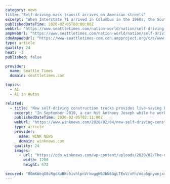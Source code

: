 ```yaml
---
category: news
title: "Self-driving mass transit arrives on American streets"
excerpt: "When Interstate 71 arrived in Columbus in the 1960s, the South Linden neighborhood was largely cut off from the rest of the city, wedged between railroad tracks to the south and east and the new concrete highway to the west. More than a half-century later, autonomous technology is helping reconnect South Linden with the rest of Ohio’s ..."
publishedDateTime: 2020-02-05T08:00:00Z
webUrl: "https://www.seattletimes.com/nation-world/nation/self-driving-mass-transit-arrives-on-american-streets/"
ampWebUrl: "https://www.seattletimes.com/nation-world/nation/self-driving-mass-transit-arrives-on-american-streets/?amp=1"
cdnAmpWebUrl: "https://www-seattletimes-com.cdn.ampproject.org/c/s/www.seattletimes.com/nation-world/nation/self-driving-mass-transit-arrives-on-american-streets/?amp=1"
type: article
quality: 24
heat: -1
published: false

provider:
  name: Seattle Times
  domain: seattletimes.com

topics:
  - AI
  - AI in Autos

related:
  - title: "New self-driving construction trucks provides live-saving barrier"
    excerpt: "In September 2019, a car hit Anthony Joseph while he worked in a construction zone. He survived, but not without serious injuries. A self-driving truck that acts as a barrier for construction crews could prevent future horrific crashes. “From what I see with the accident scene,” said Linda Joseph, the victim’s mother, “had that truck ..."
    publishedDateTime: 2020-02-05T02:11:00Z
    webUrl: "https://www.winknews.com/2020/02/04/new-self-driving-construction-trucks-provides-live-saving-barrier/"
    type: article
    provider:
      name: WINK NEWS
      domain: winknews.com
    quality: 24
    images:
      - url: "https://cdn.winknews.com/wp-content/uploads/2020/02/The-device.-Credit-WINK-News-e1580872182567.png"
        width: 1200
        height: 672

secured: "8GmKWeqO8cRgdXuBKc5ivhlpnVrkwggW6JbN6GgLTEoV/vFh/oda5gnywnjxmMWXft/V25zdv8z3O4QlAgJlGNQgbjl4qw7qCUU8/tnwtwWWukF4riKsmtQvEQyYKq3zzU86nUKvNg+6IFSJVTJFt1PfnmMNfM8KY0yoFrTSBWhAEY0WxsOzrI7I4OfuC/L03KQP/3dDVhJPFf6bDnu0kf9T1ok8JlkhCkWu2wS0VpREsn7qzRekQeq76hSXE9mtTBVBI9yhzFpN9l0YUSjTiPnv7Y5c0SarweG88DoDKH+7gEK9BQ+Lh9VpR6Qm4vlhmepmOooLnyxgM4QFVJ/UMhEVt0F97BLNuaKNNKP74T7mxra03LXuhbME9uvqhVt0aQxhV0JmNA6xxgmU0CJBol0f1Mz0whoWoSstoEznyQFkGzvy0vHY95SH7PdD0XY82cmiUjMVXbe7YK11C7b2gIoB0jiVfTPXhxV4pMSjdiA=;5Dfc1JFlCnEGHaqhB6RKnA=="
---
```


